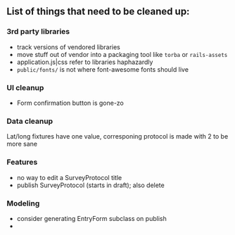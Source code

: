 ## List of things that need to be cleaned up:

### 3rd party libraries
* track versions of vendored libraries
* move stuff out of vendor into a packaging tool like `torba` or `rails-assets`
* application.js|css refer to libraries haphazardly
* `public/fonts/` is not where font-awesome fonts should live

### UI cleanup
* Form confirmation button is gone-zo

### Data cleanup
Lat/long fixtures have one value, corresponing protocol is made with 2 to be more sane

### Features
* no way to edit a SurveyProtocol title
* publish SurveyProtocol (starts in draft); also delete

### Modeling
* consider generating EntryForm subclass on publish
* 
